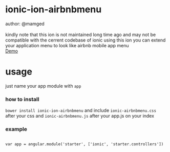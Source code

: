 ionic-ion-airbnbmenu
====================
author: @mamged<br> <br>
kindly note that this ion is not maintained long time ago and may not be compatible with the cerrent codebase of ionic
using this ion you can extend your application menu to look like airbnb mobile app menu<br>
<a href="http://codepen.io/mAmged/pen/BypyWN">Demo</a>
<h1>usage</h1>
just name your app module with <code>app</code>
<h3>how to install</h3>
<code>bower install ionic-ion-airbnbmenu</code>
and include <code>ionic-airbnbmenu.css</code> after your css and <code>ionic-airbnbmenu.js</code> after your app.js on your index
<h3>example</h3>
<code>
var app = angular.module('starter', ['ionic', 'starter.controllers'])
</code><br>
